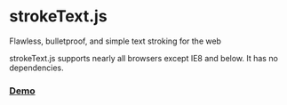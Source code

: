 # strokeText.js
Flawless, bulletproof, and simple text stroking for the web

strokeText.js supports nearly all browsers except IE8 and below. It has no dependencies.

### [Demo](https://jsfiddle.net/fpnx33z2/)
